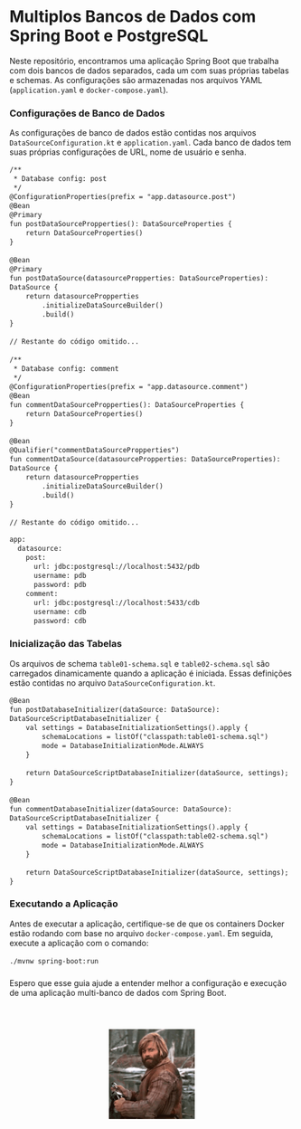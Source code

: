# Multiplos Bancos de Dados com Spring Boot e PostgreSQL
Neste repositório, encontramos uma aplicação Spring Boot que trabalha com dois bancos de dados separados, cada um com suas próprias tabelas e schemas. As configurações são armazenadas nos arquivos YAML (`application.yaml` e `docker-compose.yaml`).

### Configurações de Banco de Dados
As configurações de banco de dados estão contidas nos arquivos `DataSourceConfiguration.kt` e `application.yaml`. Cada banco de dados tem suas próprias configurações de URL, nome de usuário e senha.

````
/**
 * Database config: post
 */
@ConfigurationProperties(prefix = "app.datasource.post")
@Bean
@Primary
fun postDataSourcePropperties(): DataSourceProperties {
    return DataSourceProperties()
}

@Bean
@Primary
fun postDataSource(datasourcePropperties: DataSourceProperties): DataSource {
    return datasourcePropperties
        .initializeDataSourceBuilder()
        .build()
}

// Restante do código omitido...

/**
 * Database config: comment
 */
@ConfigurationProperties(prefix = "app.datasource.comment")
@Bean
fun commentDataSourcePropperties(): DataSourceProperties {
    return DataSourceProperties()
}

@Bean
@Qualifier("commentDataSourcePropperties")
fun commentDataSource(datasourcePropperties: DataSourceProperties): DataSource {
    return datasourcePropperties
        .initializeDataSourceBuilder()
        .build()
}

// Restante do código omitido...
````
```
app:
  datasource:
    post:
      url: jdbc:postgresql://localhost:5432/pdb
      username: pdb
      password: pdb
    comment:
      url: jdbc:postgresql://localhost:5433/cdb
      username: cdb
      password: cdb
```

### Inicialização das Tabelas
Os arquivos de schema `table01-schema.sql` e `table02-schema.sql` são carregados dinamicamente quando a aplicação é iniciada. Essas definições estão contidas no arquivo `DataSourceConfiguration.kt`.
```
@Bean
fun postDatabaseInitializer(dataSource: DataSource): DataSourceScriptDatabaseInitializer {
    val settings = DatabaseInitializationSettings().apply {
        schemaLocations = listOf("classpath:table01-schema.sql")
        mode = DatabaseInitializationMode.ALWAYS
    }

    return DataSourceScriptDatabaseInitializer(dataSource, settings);
}

@Bean
fun commentDatabaseInitializer(dataSource: DataSource): DataSourceScriptDatabaseInitializer {
    val settings = DatabaseInitializationSettings().apply {
        schemaLocations = listOf("classpath:table02-schema.sql")
        mode = DatabaseInitializationMode.ALWAYS
    }

    return DataSourceScriptDatabaseInitializer(dataSource, settings);
}
```

### Executando a Aplicação
Antes de executar a aplicação, certifique-se de que os containers Docker estão rodando com base no arquivo `docker-compose.yaml`. Em seguida, execute a aplicação com o comando:

`./mvnw spring-boot:run`

###

Espero que esse guia ajude a entender melhor a configuração e execução de uma aplicação multi-banco de dados com Spring Boot.

#

<br>

<div align="center">
  <a  href="https://github.com/jeffersontavaresdm">
    <img width="30%" src="https://github.com/jeffersontavaresdm/jeffersontavaresdm/blob/main/images/rs.gif" width="25"/>
  </a>
</div>

